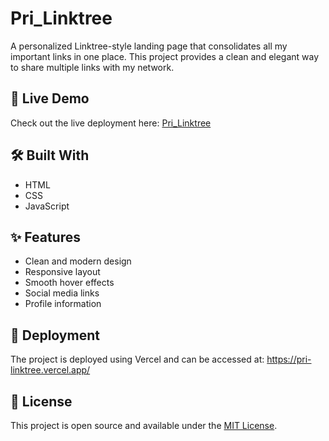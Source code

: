 # Pri_Linktree

A personalized Linktree-style landing page that consolidates all my important links in one place. This project provides a clean and elegant way to share multiple links with my network.

## 🔗 Live Demo

Check out the live deployment here: [Pri_Linktree](https://pri-linktree.vercel.app/)

## 🛠️ Built With
- HTML
- CSS
- JavaScript

## ✨ Features
- Clean and modern design
- Responsive layout
- Smooth hover effects
- Social media links
- Profile information

## 🚀 Deployment
The project is deployed using Vercel and can be accessed at: https://pri-linktree.vercel.app/

## 📝 License
This project is open source and available under the [MIT License](LICENSE).
